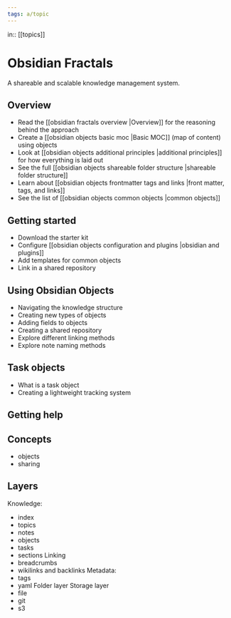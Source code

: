 ```yaml
---
tags: a/topic
---
```

in:: [[topics]]

# Obsidian Fractals
A shareable and scalable knowledge management system.

## Overview
- Read the [[obsidian fractals overview |Overview]] for the reasoning behind the approach
- Create a [[obsidian objects basic moc |Basic MOC]] (map of content) using objects
- Look at [[obsidian objects additional principles |additional principles]] for how everything is laid out
- See the full [[obsidian objects shareable folder structure |shareable folder structure]]
- Learn about [[obsidian objects frontmatter tags and links |front matter, tags, and links]]
- See the list of [[obsidian objects common objects |common objects]]

## Getting started
- Download the starter kit
- Configure [[obsidian objects configuration and plugins |obsidian and plugins]]
- Add templates for common objects
- Link in a shared repository

## Using Obsidian Objects
- Navigating the knowledge structure
- Creating new types of objects
- Adding fields to objects
- Creating a shared repository
- Explore different linking methods
- Explore note naming methods

## Task objects
- What is a task object
- Creating a lightweight tracking system

## Getting help


## Concepts
- objects
- sharing

## Layers
Knowledge: 
- index
- topics
- notes
- objects
- tasks
- sections
Linking
- breadcrumbs
- wikilinks and backlinks
Metadata: 
- tags
- yaml
Folder layer
Storage layer
- file
- git
- s3


